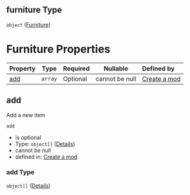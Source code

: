 ## furniture Type

`object` ([Furniture](generic-properties-furniture.md))

# Furniture Properties

| Property    | Type    | Required | Nullable       | Defined by                                                                                                                                          |
| :---------- | ------- | -------- | -------------- | :-------------------------------------------------------------------------------------------------------------------------------------------------- |
| [add](#add) | `array` | Optional | cannot be null | [Create a mod](generic-properties-furniture-properties-add.md "http&#x3A;//www.city-game-studio.com/mod.json#/properties/furniture/properties/add") |

## add

Add a new item


`add`

-   is optional
-   Type: `object[]` ([Details](generic-properties-furniture-properties-add-items.md))
-   cannot be null
-   defined in: [Create a mod](generic-properties-furniture-properties-add.md "http&#x3A;//www.city-game-studio.com/mod.json#/properties/furniture/properties/add")

### add Type

`object[]` ([Details](generic-properties-furniture-properties-add-items.md))
